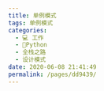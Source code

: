 ```yaml
---
title: 单例模式
tags: 单例模式
categories: 
  - 💻 工作
  - 🐍Python
  - 全栈之路
  - 设计模式
date: 2020-06-08 21:41:49
permalink: /pages/dd9439/
---
```


